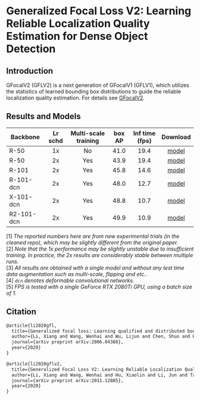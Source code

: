 # Generalized Focal Loss V2: Learning Reliable Localization Quality Estimation for Dense Object Detection

## Introduction

<!-- [ALGORITHM] -->

GFocalV2 (GFLV2) is a next generation of GFocalV1 (GFLV1), which utilizes the statistics of learned bounding box distributions to guide the reliable localization quality estimation.
For details see [GFocalV2](https://arxiv.org/abs/2011.12885).

## Results and Models

| Backbone   | Lr schd | Multi-scale training | box AP | Inf time (fps) |                                          Download                                           |
| ---------- | :-----: | :------------------: | :----: | :------------: | :-----------------------------------------------------------------------------------------: |
| R-50       |   1x    |          No          |  41.0  |      19.4      | [model](https://drive.google.com/file/d/1wSE9-c7tcQwIDPC6Vm_yfOokdPfmYmy7/view?usp=sharing) |
| R-50       |   2x    |         Yes          |  43.9  |      19.4      | [model](https://drive.google.com/file/d/17-1cKRdR5J3SfZ9NBCwe6QE554uTS30F/view?usp=sharing) |
| R-101      |   2x    |         Yes          |  45.8  |      14.6      | [model](https://drive.google.com/file/d/1qomgA7mzKW0bwybtG4Avqahv67FUxmNx/view?usp=sharing) |
| R-101-dcn  |   2x    |         Yes          |  48.0  |      12.7      | [model](https://drive.google.com/file/d/1xsBjxmqsJoYZYPMr0k06X5K9nnPrexcx/view?usp=sharing) |
| X-101-dcn  |   2x    |         Yes          |  48.8  |      10.7      | [model](https://drive.google.com/file/d/1AHDVQoclYPSP0Ync2a5FCsr_rhq2QdMH/view?usp=sharing) |
| R2-101-dcn |   2x    |         Yes          |  49.9  |      10.9      | [model](https://drive.google.com/file/d/1sAXfYLXIxZgMrC44LBqDgfYImThZ_kud/view?usp=sharing) |

[1] *The reported numbers here are from new experimental trials (in the cleaned repo), which may be slightly different from the original paper.* \
[2] *Note that the 1x performance may be slightly unstable due to insufficient training. In practice, the 2x results are considerably stable between multiple runs.* \
[3] *All results are obtained with a single model and without any test time data augmentation such as multi-scale, flipping and etc..* \
[4] *`dcn` denotes deformable convolutional networks.* \
[5] *FPS is tested with a single GeForce RTX 2080Ti GPU, using a batch size of 1.*

## Citation

```latex
@article{li2020gfl,
  title={Generalized focal loss: Learning qualified and distributed bounding boxes for dense object detection},
  author={Li, Xiang and Wang, Wenhai and Wu, Lijun and Chen, Shuo and Hu, Xiaolin and Li, Jun and Tang, Jinhui and Yang, Jian},
  journal={arXiv preprint arXiv:2006.04388},
  year={2020}
}
```

```latex
@article{li2020gflv2,
  title={Generalized Focal Loss V2: Learning Reliable Localization Quality Estimation for Dense Object Detection},
  author={Li, Xiang and Wang, Wenhai and Hu, Xiaolin and Li, Jun and Tang, Jinhui and Yang, Jian},
  journal={arXiv preprint arXiv:2011.12885},
  year={2020}
}
```
